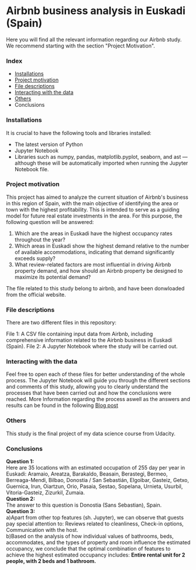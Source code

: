 # Airbnb business analysis in Euskadi (Spain)
Here you will find all the relevant information regarding our Airbnb study.
We recommend starting with the section "Project Motivation".

### Index
- [Installations](#Installations)
- [Project motivation](#Project-motivation)
- [File descriptions](#File-desciption)
- [Interacting with the data](#Interacting-with-the-data)
- [Others](#Others)
- Conclusions
  
### Installations
It is crucial to have the following tools and libraries installed:
- The latest version of Python
- Jupyter Notebook
- Libraries such as numpy, pandas, matplotlib.pyplot, seaborn, and ast — although these will be automatically imported when running the Jupyter Notebook file.

### Project motivation
This project has aimed to analyze the current situation of Airbnb's business in this region of Spain, with the main objective of identifying the area or town with the highest profitability. This is intended to serve as a guiding model for future real estate investments in the area.
For this purpose, the following question will be answered:
1. Which are the areas in Euskadi have the highest occupancy rates throughout the year?
2. Which areas in Euskadi show the highest demand relative to the number of available accommodations, indicating that demand significantly exceeds supply?
3. What review-related factors are most influential in driving Airbnb property demand, and how should an Airbnb property be designed to maximize its potential demand?

The file related to this study belong to airbnb, and have been donwloaded from the official website.

### File descriptions
There are two different files in this repository:

File 1: A CSV file containing input data from Airbnb, including comprehensive information related to the Airbnb business in Euskadi (Spain).
File 2: A Jupyter Notebook where the study will be carried out.

### Interacting with the data
Feel free to open each of these files for better understanding of the whole process.
The Jupyter Notebook will guide you through the different sections and comments of this study, allowing you to clearly understand the processes that have been carried out and how the conclusions were reached.
More Information regarding the process aswell as the answers and results can be found in the following [Blog post](https://medium.com/@dgcabo1/text-cf63bcf4246f)

### Others
This study is the final project of my data science course from Udacity.

### Conclusions
**Question 1:**  
Here are 35 locations with an estimated occupation of 255 day per year in Euskadi:
Aramaio, Areatza, Barakaldo, Beasain, Berastegi, Bermeo, Berreaga-Mendi, Bilbao, Donostia / San Sebastián, Elgoibar, Gasteiz, Getxo, Guernica, Irun, Oiartzun, Orio, Pasaia, Sestao, Sopelana, Urnieta, Usurbil, Vitoria-Gasteiz, Zizurkil, Zumaia.  
**Question 2:**  
The answer to this question is Donostia (Sans Sebastian), Spain.  
**Question 3:**  
a)Apart from other top features (sh. Jupyter), we can observe that guests pay special attention to: Reviews related to cleanliness, Check-in options, Communication with the host.  
b)Based on the analysis of how individual values of bathrooms, beds, accommodates, and the types of property and room influence the estimated occupancy, we conclude that the optimal combination of features to achieve the highest estimated occupancy includes:
**Entire rental unit for 2 people, with 2 beds and 1 bathroom.**

